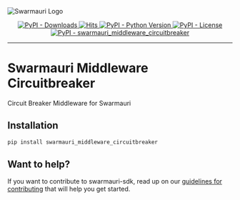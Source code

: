<picture>
  <source media="(prefers-color-scheme: dark)"  srcset="https://res.cloudinary.com/dryedzrlo/image/upload/v1757724629/swarmauri_brand_frag_light_mg8cmd.png">
  <source media="(prefers-color-scheme: light)" srcset="https://res.cloudinary.com/dryedzrlo/image/upload/v1757724629/swarmauri_brand_frag_dark_tzjuja.png">
  <!-- Fallback below (see #2) -->
  <img alt="Swarmauri Logo" src="https://res.cloudinary.com/dryedzrlo/image/upload/v1757724629/swarmauri_brand_frag_dark_tzjuja.png">
</picture>

<p align="center">
    <a href="https://pypi.org/project/swarmauri_middleware_circuitbreaker/">
        <img src="https://img.shields.io/pypi/dm/swarmauri_middleware_circuitbreaker" alt="PyPI - Downloads"/>
    </a>
    <a href="https://hits.sh/github.com/swarmauri/swarmauri-sdk/tree/master/pkgs/community/swarmauri_middleware_circuitbreaker/">
        <img alt="Hits" src="https://hits.sh/github.com/swarmauri/swarmauri-sdk/tree/master/pkgs/community/swarmauri_middleware_circuitbreaker.svg"/>
    </a>
    <a href="https://pypi.org/project/swarmauri_middleware_circuitbreaker/">
        <img src="https://img.shields.io/pypi/pyversions/swarmauri_middleware_circuitbreaker" alt="PyPI - Python Version"/>
    </a>
    <a href="https://pypi.org/project/swarmauri_middleware_circuitbreaker/">
        <img src="https://img.shields.io/pypi/l/swarmauri_middleware_circuitbreaker" alt="PyPI - License"/>
    </a>
    <a href="https://pypi.org/project/swarmauri_middleware_circuitbreaker/">
        <img src="https://img.shields.io/pypi/v/swarmauri_middleware_circuitbreaker?label=swarmauri_middleware_circuitbreaker&color=green" alt="PyPI - swarmauri_middleware_circuitbreaker"/>
    </a>
</p>

---

# Swarmauri Middleware Circuitbreaker

Circuit Breaker Middleware for Swarmauri

## Installation

```bash
pip install swarmauri_middleware_circuitbreaker
```

## Want to help?

If you want to contribute to swarmauri-sdk, read up on our [guidelines for contributing](https://github.com/swarmauri/swarmauri-sdk/blob/master/contributing.md) that will help you get started.
